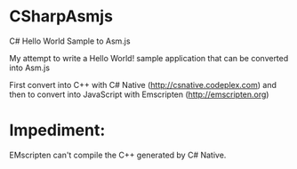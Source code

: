 # CSharpAsmjs
C# Hello World Sample to Asm.js

My attempt to write a Hello World! sample application that can be converted into Asm.js

First convert into C++ with C# Native (http://csnative.codeplex.com) and then to convert into JavaScript with Emscripten (http://emscripten.org)

# Impediment:

EMscripten can't compile the C++ generated by C# Native.
